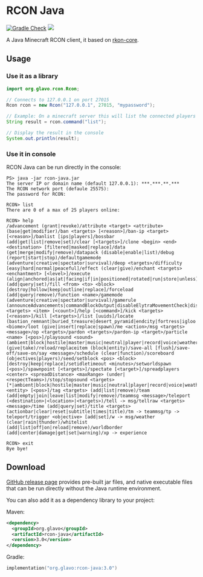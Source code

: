 # RCON Java

[![Gradle Check](https://github.com/Glavo/rcon-java/actions/workflows/check.yml/badge.svg)](https://github.com/Glavo/rcon-java/actions/workflows/check.yml)
[![](https://jitpack.io/v/Glavo/rcon-java.svg)](https://jitpack.io/#Glavo/rcon-java)

A Java Minecraft RCON client, 
it based on [rkon-core](https://github.com/Kronos666/rkon-core/).

## Usage

### Use it as a library

```java
import org.glavo.rcon.Rcon;

// Connects to 127.0.0.1 on port 27015
Rcon rcon = new Rcon("127.0.0.1", 27015, "mypassword");

// Example: On a minecraft server this will list the connected players
String result = rcon.command("list");

// Display the result in the console
System.out.println(result);
```

### Use it in console

RCON Java can be run directly in the console:

```
PS> java -jar rcon-java.jar
The server IP or domain name (default 127.0.0.1): ***.***.**.***
The RCON network port (defaule 25575):
The password for RCON:

RCON> list
There are 0 of a max of 25 players online:

RCON> help
/advancement (grant|revoke)/attribute <target> <attribute> (base|get|modifier)/ban <targets> [<reason>]/ban-ip <target> [<reason>]/banlist [ips|players]/bossbar (add|get|list|remove|set)/clear [<targets>]/clone <begin> <end> <destination> [filtered|masked|replace]/data (get|merge|modify|remove)/datapack (disable|enable|list)/debug (report|start|stop)/defaultgamemode (adventure|creative|spectator|survival)/deop <targets>/difficulty [easy|hard|normal|peaceful]/effect (clear|give)/enchant <targets> <enchantment> [<level>]/execute (align|anchored|as|at|facing|if|in|positioned|rotated|run|store|unless)/experience (add|query|set)/fill <from> <to> <block> [destroy|hollow|keep|outline|replace]/forceload (add|query|remove)/function <name>/gamemode (adventure|creative|spectator|survival)/gamerule (announceAdvancements|commandBlockOutput|disableElytraMovementCheck|disableRaids|doDaylightCycle|doEntityDrops|doFireTick|doImmediateRespawn|doInsomnia|doLimitedCrafting|doMobLoot|doMobSpawning|doPatrolSpawning|doTileDrops|doTraderSpawning|doWeatherCycle|drowningDamage|fallDamage|fireDamage|forgiveDeadPlayers|keepInventory|logAdminCommands|maxCommandChainLength|maxEntityCramming|mobGriefing|naturalRegeneration|randomTickSpeed|reducedDebugInfo|sendCommandFeedback|showDeathMessages|spawnRadius|spectatorsGenerateChunks|universalAnger)/give <targets> <item> [<count>]/help [<command>]/kick <targets> [<reason>]/kill [<targets>]/list [uuids]/locate (bastion_remnant|buried_treasure|desert_pyramid|endcity|fortress|igloo|jungle_pyramid|mansion|mineshaft|monument|nether_fossil|ocean_ruin|pillager_outpost|ruined_portal|shipwreck|stronghold|swamp_hut|village)/locatebiome <biome>/loot (give|insert|replace|spawn)/me <action>/msg <targets> <message>/op <targets>/pardon <targets>/pardon-ip <target>/particle <name> [<pos>]/playsound <sound> (ambient|block|hostile|master|music|neutral|player|record|voice|weather)/recipe (give|take)/reload/replaceitem (block|entity)/save-all [flush]/save-off/save-on/say <message>/schedule (clear|function)/scoreboard (objectives|players)/seed/setblock <pos> <block> [destroy|keep|replace]/setidletimeout <minutes>/setworldspawn [<pos>]/spawnpoint [<targets>]/spectate [<target>]/spreadplayers <center> <spreadDistance> <maxRange> (under|<respectTeams>)/stop/stopsound <targets> [*|ambient|block|hostile|master|music|neutral|player|record|voice|weather]/summon <entity> [<pos>]/tag <targets> (add|list|remove)/team (add|empty|join|leave|list|modify|remove)/teammsg <message>/teleport (<destination>|<location>|<targets>)/tell -> msg/tellraw <targets> <message>/time (add|query|set)/title <targets> (actionbar|clear|reset|subtitle|times|title)/tm -> teammsg/tp -> teleport/trigger <objective> [add|set]/w -> msg/weather (clear|rain|thunder)/whitelist (add|list|off|on|reload|remove)/worldborder (add|center|damage|get|set|warning)/xp -> experience

RCON> exit
Bye bye!
```

## Download

[GitHub release page](https://github.com/Glavo/rcon-java/releases) provides pre-built jar files,
and native executable files that can be run directly without the Java runtime environment.

You can also add it as a dependency library to your project:

Maven:
```xml
<dependency>
  <groupId>org.glavo</groupId>
  <artifactId>rcon-java</artifactId>
  <version>3.0</version>
</dependency>
```

Gradle:
```kotlin
implementation("org.glavo:rcon-java:3.0")
```
